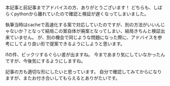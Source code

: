本記事と前記事までアドバイスの方、ありがとうございます！
どちらも、しばらくpythonから離れていたので確認と検証が遅くなってしまいました。

執筆当時はcacheで高速化する案で対応していたのですが、別の方法がいいんじゃないか？となって結局この案自体が廃案となってしまい、結局きちんと検証出来ていません。
が、別の機会で同じような問題になった際に、アドバイスを参考にしてより良い形で提案できるようにしようと思います。

ifの件、ビックリするぐらい差が出ますね。
今まであまり気にしていなかったんですが、今後気にするようにしますね。

記事の方も適切な形にしたいと思っています。
自分で確認してみてからになりますが、またお付き合いしてもらえるとありがたいです。
